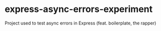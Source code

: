 # express-async-errors-experiment
Project used to test async errors in Express (feat. boilerplate, the rapper)
